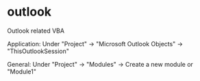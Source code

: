 # outlook
Outlook related VBA

Application:
	Under "Project" -> "Microsoft Outlook Objects" -> "ThisOutlookSession"

General:
	Under "Project" -> "Modules" -> Create a new module or "Module1"
